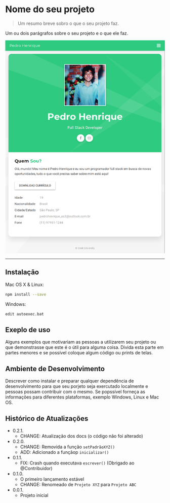 # Nome do seu projeto

> Um resumo breve sobro o que o seu projeto faz.

Um ou dois parágrafos sobre o seu projeto e o que ele faz.

![](foto.png)

---

## Instalação

Mac OS X & Linux:

```sh
npm install --save
```

Windows: 
```sh
edit autoexec.bat
```

## Exeplo de uso

Alguns exemplos que motivariam as pessoas a utilizarem seu 
projeto ou que demonstrasse que este é o útil para alguma 
coisa. Divida esta parte em partes menores e se possível 
coloque algum código ou prints de telas.

## Ambiente de Desenvolvimento

Descrever como instalar e preparar qualquer dependência de desenvolvimento para que seu porjeto seja exercutado localmente e pessoas possam contribuir com o mesmo. Se popssível forneça as informações para diferentes plataformas, exemplo Windows, Linux e Mac OS.

## Histórico de Atualizações

* 0.2.1.
    * CHANGE: Atualização dos docs (o código não foi alterado)
* 0.2.0.
    * CHANGE: Removida a função `setPadrãoXYZ()`
    * ADD: Adicionado a funçãop `inicializar()`
* 0.1.1.
    * FIX: Crash quando executava `escrever()` (Obrigado ao @Contribuidor)
* 0.1.0.
    * O primeiro lançamento estável
    * CHANGE: Renomeado de `Projeto XYZ` para `Projeto ABC`
* 0.0.1.
    * Projeto inicial